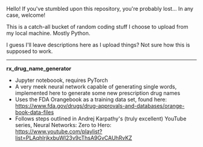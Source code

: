 Hello! If you've stumbled upon this repository, you're probably lost... In any case, welcome!

This is a catch-all bucket of random coding stuff I choose to upload from my local machine. Mostly Python.

I guess I'll leave descriptions here as I upload things? Not sure how this is supposed to work.

*************************
**rx_drug_name_generator**
- Jupyter noteboook, requires PyTorch
- A very meek neural network capable of generating single words, implemented here to generate some new prescription drug names
- Uses the FDA Orangebook as a training data set, found here: https://www.fda.gov/drugs/drug-approvals-and-databases/orange-book-data-files
- Follows steps outlined in Andrej Karpathy's (truly excellent) YouTube series, Neural Networks: Zero to Hero: https://www.youtube.com/playlist?list=PLAqhIrjkxbuWI23v9cThsA9GvCAUhRvKZ
